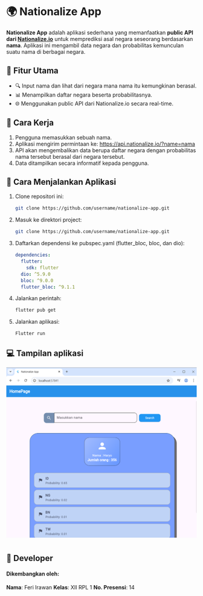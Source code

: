 # 🌍 Nationalize App

**Nationalize App** adalah aplikasi sederhana yang memanfaatkan **public API dari [Nationalize.io](https://nationalize.io/)** untuk memprediksi asal negara seseorang berdasarkan **nama**. Aplikasi ini mengambil data negara dan probabilitas kemunculan suatu nama di berbagai negara.

## 🔧 Fitur Utama

- 🔍 Input nama dan lihat dari negara mana nama itu kemungkinan berasal.
- 📊 Menampilkan daftar negara beserta probabilitasnya.
- 🌐 Menggunakan public API dari Nationalize.io secara real-time.

## 🧠 Cara Kerja

1. Pengguna memasukkan sebuah nama.
2. Aplikasi mengirim permintaan ke: https://api.nationalize.io/?name=nama
3. API akan mengembalikan data berupa daftar negara dengan probabilitas nama tersebut berasal dari negara tersebut.
4. Data ditampilkan secara informatif kepada pengguna.

## 🚀 Cara Menjalankan Aplikasi

1. Clone repositori ini:
    ```bash
    git clone https://github.com/username/nationalize-app.git
    ```
2. Masuk ke direktori project:
    ```bash
    git clone https://github.com/username/nationalize-app.git
    ```
3. Daftarkan dependensi ke pubspec.yaml (flutter_bloc, bloc, dan dio):
    ```pubspec.yaml
    dependencies:
      flutter:
        sdk: flutter
      dio: ^5.9.0
      bloc: ^9.0.0
      flutter_bloc: ^9.1.1
    ```
4. Jalankan perintah: 
    ```bash
    flutter pub get
    ```
5. Jalankan aplikasi:
    ```bash
    Flutter run
    ```


## 💻 Tampilan aplikasi
!["Tampilan aplikasi Flutter"](/assets/nationalize_app.png)



#
## 👤 Developer

#### Dikembangkan oleh:
**Nama**: Feri Irawan
**Kelas**: XII RPL 1
**No. Presensi**: 14